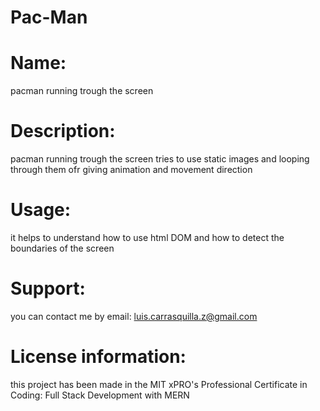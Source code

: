 # Pac-Man

# Name: 
pacman running trough the screen 
  
# Description: 
pacman running trough the screen tries to use static images and looping through them ofr giving animation and movement direction

# Usage: 
it helps to understand how to use html DOM and how to detect the boundaries of the screen

# Support:
you can contact me by email: luis.carrasquilla.z@gmail.com

# License information:  
this project has been made in the MIT xPRO's Professional Certificate in Coding: Full Stack Development with MERN
